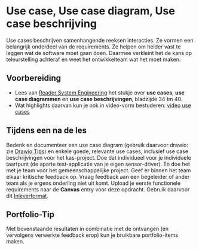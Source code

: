 # Use case, Use case diagram, Use case beschrijving

Use cases beschrijven samenhangende reeksen interacties. Ze vormen een belangrijk onderdeel van de requirements. Ze helpen om helder vast te leggen wat de software moet gaan doen. Daarmee verkleint het de kans op teleurstelling achteraf en weet het ontwikkelteam wat het moet maken.

## Voorbereiding

- Lees van [Reader System Engineering](https://github.com/HU-TI-DEV/TI-S2/blob/main/hardware-interfacing/pdfs/reader-system-engineering.pdf) het stukje over **use cases**, **use case diagrammen** en **use case beschrijvingen**, bladzijde 34 tm 40.
- Wat highlights daarvan kun je ook in video-vorm bestuderen: [video use cases](https://www.youtube.com/watch?v=KOnqXexY-1A)

## Tijdens een na de les

Bedenk en documenteer een use case diagram (gebruik daarvoor drawio: zie [Drawio Tips](../software/modelleren/drawio-tips/drawio-tips.md)) en enkele goede, relevante use cases, inclusief use case beschrijvingen voor het kas-project. Doe dat individueel voor je individuele taartpunt (de aparte test-applicatie van je eigen sensor-driver). En doe het met je team voor het gemeenschappelijke project. Geef er binnen het team elkaar kritische feedback op. Vraag feedback aan een begeleider of ander team als je ergens onderling niet uit komt. Upload je eerste functionele requirements naar de **Canvas** entry voor deze opdracht. Gebruik daarvoor dit [Inleverformat](../software/modelleren/inleverformat-voor-modelleeropdrachten.md).

## Portfolio-Tip

Met bovenstaande resultaten in combinatie met de ontvangen (en vervolgens verwerkte feedback erop) kun je bruikbare portfolio-items maken.

